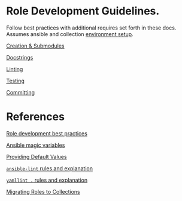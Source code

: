 # Role Development Guidelines.
Follow best practices with additional requires set forth in these docs. Assumes
ansible and collection [environment setup](../collection/setup.md).

[Creation & Submodules](creation.md)

[Docstrings](docstrings.md)

[Linting](linting.md)

[Testing](testing.md)

[Committing](commit.md)

# References

[Role development best practices](https://docs.ansible.com/ansible/2.8/user_guide/playbooks_best_practices.html)

[Ansible magic variables](https://docs.ansible.com/ansible/latest/reference_appendices/special_variables.html#magic-variables)

[Providing Default Values](https://docs.ansible.com/ansible/latest/playbook_guide/playbooks_filters.html#providing-default-values)

[`ansible-lint` rules and explanation](https://ansible.readthedocs.io/projects/lint/rules/)

[`yamllint .` rules and explanation](https://yamllint.readthedocs.io/en/stable/rules.html)

[Migrating Roles to Collections](https://docs.ansible.com/ansible/latest/dev_guide/migrating_roles.html)